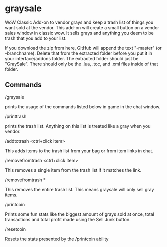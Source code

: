 # graysale
WoW Classic Add-on to vendor grays and keep a trash list of things you want sold at the vendor. This add-on will create a small button on a vendor sales window in classic wow. It sells grays and anything you deem to be trash that you add to your list.

If you download the zip from here, GitHub will append the text  "-master" (or -branchname). Delete that from the extracted folder before you put it in your interface/addons folder.  The extracted folder should just be "GraySale".  There should only be the .lua, .toc, and .xml files inside of that folder. 

## Commands
/graysale

prints the usage of the commands listed below in game in the chat window.

/printtrash

prints the trash list. Anything on this list is treated like a gray when you vendor.

/addtotrash <ctrl+click item>

This adds items to the trash list from your bag or from item links in chat.

/removefromtrash <ctrl+click item>

This removes a single item from the trash list if it matches the link.

/removefromtrash *

This removes the entire trash list. This means graysale will only sell gray items.

/printcoin

Prints some fun stats like the biggest amount of grays sold at once, total transactions and total profit made using the Sell Junk button.

/resetcoin

Resets the stats presented by the /printcoin ability
